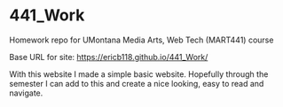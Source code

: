# 441_Work
Homework repo for UMontana Media Arts, Web Tech (MART441) course

Base URL for site: https://ericb118.github.io/441_Work/

With this  website I made a simple basic website. Hopefully through
the semester I can add to this and create a nice looking, easy to read and navigate.